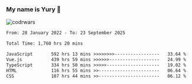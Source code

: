 ### My name is Yury 👋 
![codrwars](https://www.codewars.com/users/litury/badges/micro) 


<!--START_SECTION:waka-->

```txt
From: 28 January 2022 - To: 23 September 2025

Total Time: 1,760 hrs 20 mins

JavaScript       592 hrs 13 mins >>>>>>>>-----------------   33.64 %
Vue.js           439 hrs 59 mins >>>>>>-------------------   24.99 %
TypeScript       334 hrs 50 mins >>>>>--------------------   19.02 %
HTML             116 hrs 55 mins >>-----------------------   06.64 %
CSS              107 hrs 44 mins >>-----------------------   06.12 %
```

<!--END_SECTION:waka-->

